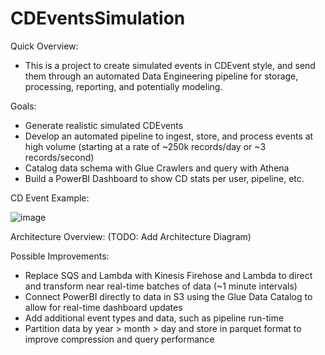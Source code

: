 # CDEventsSimulation
Quick Overview:
- This is a project to create simulated events in CDEvent style, and send them through an automated Data Engineering pipeline for storage, processing, reporting, and potentially modeling.

Goals:
- Generate realistic simulated CDEvents
- Develop an automated pipeline to ingest, store, and process events at high volume (starting at a rate of ~250k records/day or ~3 records/second)
- Catalog data schema with Glue Crawlers and query with Athena
- Build a PowerBI Dashboard to show CD stats per user, pipeline, etc.

CD Event Example:

![image](https://user-images.githubusercontent.com/36463300/227051894-0f57fd81-a546-490a-88b3-82254d2b5d5b.png)

Architecture Overview: (TODO: Add Architecture Diagram)

Possible Improvements:
- Replace SQS and Lambda with Kinesis Firehose and Lambda to direct and transform near real-time batches of data (~1 minute intervals)
- Connect PowerBI directly to data in S3 using the Glue Data Catalog to allow for real-time dashboard updates
- Add additional event types and data, such as pipeline run-time
- Partition data by year > month > day and store in parquet format to improve compression and query performance
